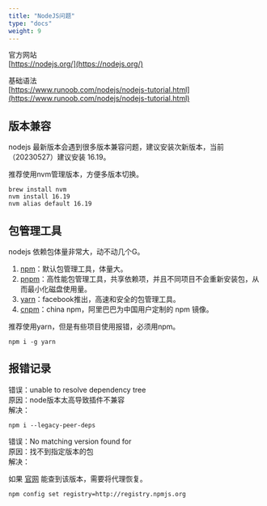 ```yaml
---
title: "NodeJS问题"
type: "docs"
weight: 9
---
```


官方网站  
[https://nodejs.org/](https://nodejs.org/)

基础语法  
[https://www.runoob.com/nodejs/nodejs-tutorial.html](https://www.runoob.com/nodejs/nodejs-tutorial.html)

## 版本兼容

nodejs 最新版本会遇到很多版本兼容问题，建议安装次新版本，当前（20230527）建议安装 16.19。

推荐使用nvm管理版本，方便多版本切换。

```shell
brew install nvm
nvm install 16.19
nvm alias default 16.19
```

## 包管理工具

nodejs 依赖包体量非常大，动不动几个G。

1. [npm](https://www.npmjs.com/)：默认包管理工具，体量大。
2. [pnpm](https://pnpm.io/)：高性能包管理工具，共享依赖项，并且不同项目不会重新安装包，从而最小化磁盘使用量。
3. [yarn](https://yarnpkg.com/)：facebook推出，高速和安全的包管理工具。
4. [cnpm](https://npmmirror.com/)：china npm，阿里巴巴为中国用户定制的 npm 镜像。

推荐使用yarn，但是有些项目使用报错，必须用npm。

```shell
npm i -g yarn
```

## 报错记录

错误：unable to resolve dependency tree  
原因：node版本太高导致插件不兼容  
解决：

```shell
npm i --legacy-peer-deps
```

错误：No matching version found for  
原因：找不到指定版本的包  
解决：

如果 [官网](https://www.npmjs.com/) 能查到该版本，需要将代理恢复。

```shell
npm config set registry=http://registry.npmjs.org
```
